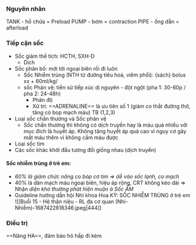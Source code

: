 ### Nguyên nhân
TANK - hồ chứa = Preload
PUMP - bơm = contraction
PIPE - ống dẫn = afterload
### Tiếp cận sốc
- Sốc giảm thể tích: HCTH, SXH-D
	- Dịch
- Sốc phân bố: mới tới ngoại biên rồi đi luôn
	- Sốc Nhiễm trùng (NTH từ đường tiêu hoá, viêm phổi): {sách} bolus xx + 60ml/kg/
	- sốc Phản vệ: tiền sử tiếp xúc dị nguyên - đột ngột (pha 1: 30-60p / pha 2: 24-48h)
		- Phân độ
		- Xử trí: ==ADRENALINE== là ưu tiên số 1 (giảm co thắt đường thở, tăng có bop mạch máu) TB (1,2,3)
- Loại sốc chấn thương và Sốc phản vệ
	- Sốc chấn thương thì không có dịch truyền hay là máu quá nhiều với mục đích là huyết áp. Không tăng huyết áp quá cao vì nguy cơ gây mất máu thêm vì không cầm máu được
- Loại sốc tim
- Các sốc khác khởi đầu tương đối giống nhau (dịch truyền)
#### Sốc nhiễm trùng ở trẻ em:
- _60% là giảm chức năng co bóp cơ tim => dễ vào sốc lạnh, co mạch_
- 40% là dãn mạch máu ngoại biên, hiệu áp rộng, CRT không kéo dài => Nhận _diện khó thường phát hiện muộn_ _à Sốc ẤM_
- Guideline hướng dẫn hội Nhi khoa Hoa KỲ: SỐC NHIỄM TRÙNG ở trẻ em
![[Buổi 15 - Hệ thận niệu - RL đa cơ quan (Nhi-Nhiễm)-1687422818346.jpeg|444]]

### Điều trị
==Nâng HA==, đảm bảo hô hấp đi kèm
